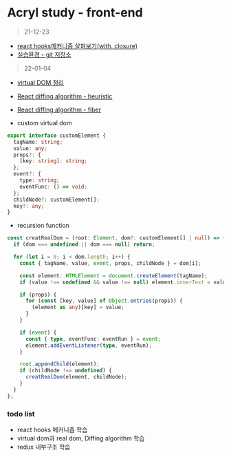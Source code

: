 # Acryl study - front-end

> 21-12-23

- [react hooks메커니즘 살펴보기(with. closure)](https://medium.com/@myeongjun222/react-usestate-useeffect-mechanism-with-closure-1fa3da618306)
- [실습환경 - git 저장소](https://github.com/KMJ192/custom-react)

> 22-01-04

- [virtual DOM 정리](https://medium.com/@myeongjun222/%EA%B0%80%EC%83%81-%EB%8F%94-virtual-dom-2b8ca02e0ab6)
- [React diffing algorithm - heuristic](https://kmj24.tistory.com/221)
- [React diffing algorithm - fiber](https://kmj24.tistory.com/222)

- custom virtual dom

```typescript
export interface customElement {
  tagName: string;
  value: any;
  props?: {
    [key: string]: string;
  };
  event?: {
    type: string;
    eventFunc: () => void;
  };
  childNode?: customElement[];
  key?: any;
}
```

- recursion function

```typescript
const creatRealDom = (root: Element, dom?: customElement[] | null) => {
  if (dom === undefined || dom === null) return;

  for (let i = 0; i < dom.length; i++) {
    const { tagName, value, event, props, childNode } = dom[i];

    const element: HTMLElement = document.createElement(tagName);
    if (value !== undefined && value !== null) element.innerText = value;

    if (props) {
      for (const [key, value] of Object.entries(props)) {
        (element as any)[key] = value;
      }
    }

    if (event) {
      const { type, eventFunc: eventRun } = event;
      element.addEventListener(type, eventRun);
    }

    root.appendChild(element);
    if (childNode !== undefined) {
      creatRealDom(element, childNode);
    }
  }
};
```

### todo list

- react hooks 메커니즘 학습
- virtual dom과 real dom, Diffing algorithm 학습
- redux 내부구조 학습
